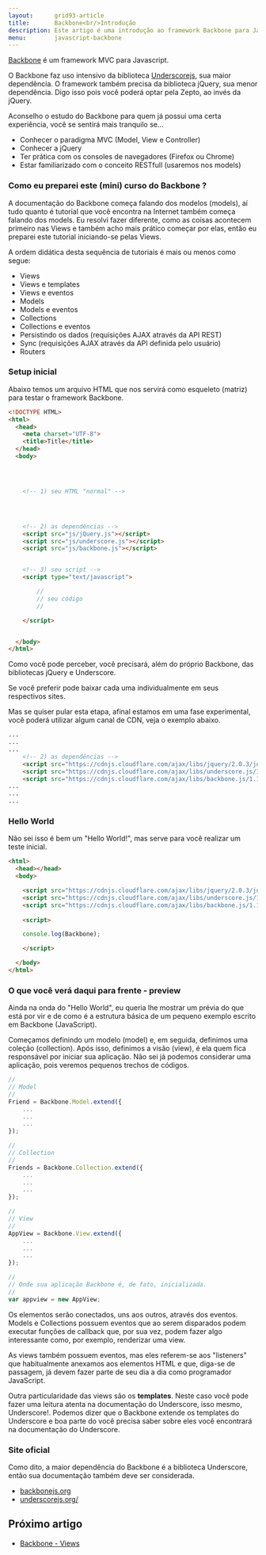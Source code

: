 ```yaml
---
layout:      grid93-article
title:       Backbone<br/>Introdução
description: Este artigo é uma introdução ao framework Backbone para JavaScript,<br>acompanha um Hello World.
menu:        javascript-backbone
---
```


[Backbone](http://backbonejs.org/ "link-externo") é um framework MVC para Javascript.

O Backbone faz uso intensivo da biblioteca [Underscorejs](http://underscorejs.org/ "link-externo"), sua maior dependência.
O framework também precisa da biblioteca jQuery, sua menor dependência. Digo isso pois você poderá optar pela Zepto, ao invés da 
jQuery.

Aconselho o estudo do Backbone para quem já possui uma certa experiência, você se sentirá mais tranquilo se...

- Conhecer o paradigma MVC (Model, View e Controller)
- Conhecer a jQuery
- Ter prática com os consoles de navegadores (Firefox ou Chrome)
- Estar familiarizado com o conceito RESTfull (usaremos nos models)


### Como eu preparei este (mini) curso do Backbone ?

A documentação do Backbone começa falando dos modelos (models), aí tudo quanto é tutorial que você encontra na Internet
também começa falando dos models. Eu resolvi fazer diferente, como as coisas acontecem primeiro nas Views e também acho 
mais prático começar por elas, então eu preparei este tutorial iniciando-se pelas Views.

A ordem didática desta sequência de tutoriais é mais ou menos como segue:

- Views
- Views e templates
- Views e eventos
- Models
- Models e eventos
- Collections
- Collections e eventos
- Persistindo os dados (requisições AJAX através da API REST)
- Sync (requisições AJAX através da API definida pelo usuário)
- Routers


### Setup inicial

Abaixo temos um arquivo HTML que nos servirá como esqueleto (matriz) para testar o framework Backbone.

```html
<!DOCTYPE HTML>
<html>
  <head>
    <meta charset="UTF-8">
    <title>Title</title>
  </head>
  <body>




    <!-- 1) seu HTML "normal" --> 




    <!-- 2) as dependências --> 
    <script src="js/jQuery.js"></script>
    <script src="js/underscore.js"></script>
    <script src="js/backbone.js"></script>


    <!-- 3) seu script --> 
    <script type="text/javascript">

        //
        // seu código
        //

    </script>


  </body>
</html>
```

Como você pode perceber, você precisará, além do próprio Backbone, das bibliotecas jQuery e Underscore.

Se você preferir pode baixar cada uma individualmente em seus respectivos sites.

Mas se quiser pular esta etapa, afinal estamos em uma fase experimental, você poderá utilizar algum canal de CDN, veja
o exemplo abaixo.

```html
...
...
...
    <!-- 2) as dependências --> 
    <script src="https://cdnjs.cloudflare.com/ajax/libs/jquery/2.0.3/jquery.js"></script>
    <script src="https://cdnjs.cloudflare.com/ajax/libs/underscore.js/1.5.2/underscore-min.js"></script>
    <script src="https://cdnjs.cloudflare.com/ajax/libs/backbone.js/1.1.0/backbone-min.js"></script>
...
...
...
```


### Hello World

Não sei isso é bem um "Hello World!", mas serve para você realizar um teste inicial.

```html
<html>
  <head></head>
  <body>

    <script src="https://cdnjs.cloudflare.com/ajax/libs/jquery/2.0.3/jquery.js"></script>
    <script src="https://cdnjs.cloudflare.com/ajax/libs/underscore.js/1.5.2/underscore-min.js"></script>
    <script src="https://cdnjs.cloudflare.com/ajax/libs/backbone.js/1.1.0/backbone-min.js"></script>
    
    <script>

    console.log(Backbone);

    </script>

  </body>
</html>
```



### O que você verá daqui para frente - preview

Ainda na onda do "Hello World", eu queria lhe mostrar um prévia do que está por vir e de como é a estrutura básica de 
um pequeno exemplo escrito em Backbone (JavaScript).

Começamos definindo um modelo (model) e, em seguida, definimos uma coleção (collection). Após isso, definimos a visão 
(view), é ela quem fica responsável por iniciar sua aplicação. Não sei já podemos considerar uma aplicação, pois veremos
pequenos trechos de códigos.

```javascript
//
// Model
//
Friend = Backbone.Model.extend({
    ...
    ...
    ...
});

//
// Collection
//
Friends = Backbone.Collection.extend({
    ...
    ...
    ...
});

//
// View
//
AppView = Backbone.View.extend({
    ...
    ...
    ...
});

//
// Onde sua aplicação Backbone é, de fato, inicializada.
//
var appview = new AppView;
```

Os elementos serão conectados, uns aos outros, através dos eventos. Models e Collections possuem eventos que ao serem
disparados podem executar funções de callback que, por sua vez, podem fazer algo interessante como, por exemplo, 
renderizar uma view.

As views também possuem eventos, mas eles referem-se aos "listeners" que habitualmente anexamos aos elementos HTML e
que, diga-se de passagem, já devem fazer parte de seu dia a dia como programador JavaScript.

Outra particularidade das views são os __templates__. Neste caso você pode fazer uma leitura atenta na documentação do
Underscore, isso mesmo, Underscore!. Podemos dizer que o Backbone extende os templates do Underscore e boa parte do
você precisa saber sobre eles você encontrará na documentação do Underscore.


### Site oficial

Como dito, a maior dependência do Backbone é a biblioteca Underscore, então sua documentação também deve ser considerada.

- [backbonejs.org](http://backbonejs.org/ "link-externo")
- [underscorejs.org/](http://underscorejs.org/ "link-externo")



Próximo artigo
---

- [Backbone - Views](/javascript/backbone-views/)
